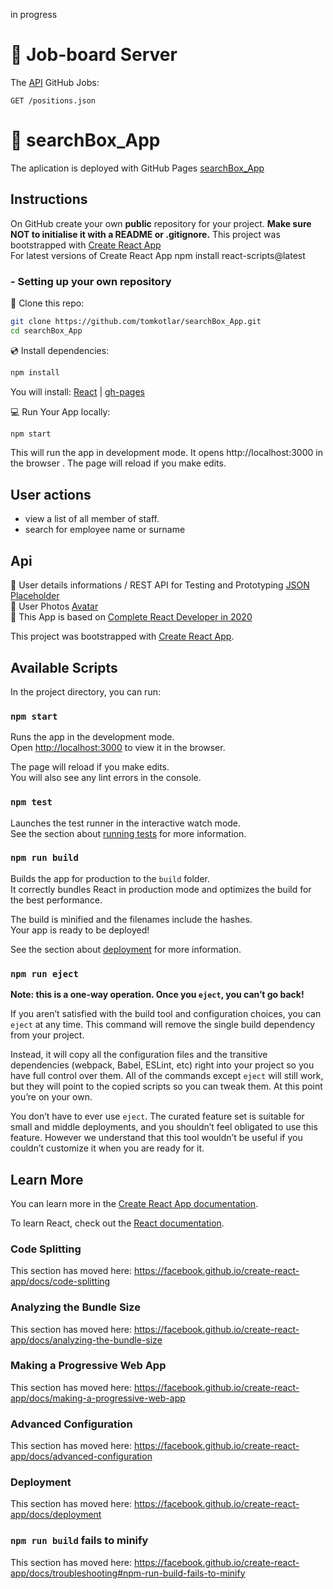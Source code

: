 in progress
# :briefcase: Job-board Server


The [API](https://jobs.github.com/api) GitHub Jobs:

```http
GET /positions.json
```


# :rocket: searchBox_App

The aplication is deployed with GitHub Pages  [searchBox_App](https://tomkotlar.github.io/searchBox_App/)


## Instructions

On GitHub create your own **public** repository for your project. **Make sure NOT to initialise it with a README or .gitignore.**
This project was bootstrapped with [Create React App](https://create-react-app.dev/) <br />
For latest versions of Create React App npm install react-scripts@latest



### - Setting up your own repository

:dvd: Clone this repo:

```bash
git clone https://github.com/tomkotlar/searchBox_App.git
cd searchBox_App

```

:cd: Install dependencies: 

```bash
npm install 

```
You will install:
[React](https://reactjs.org) | [gh-pages](https://github.com/gitname/react-gh-pages)  <br />


:computer: Run Your App locally: 

```bash
npm start

```
This will run the app in development mode. It opens http://localhost:3000 in the browser . The page will reload if you make edits.

## User actions
- view a list of all member of staff.
- search for employee name or surname


## Api 
:newspaper: User details informations / REST API for Testing and Prototyping [JSON Placeholder](https://jsonplaceholder.typicode.com/users)<br />
:bust_in_silhouette: User Photos [Avatar](https://pravatar.cc/)<br />
:green_book: This App is based on [Complete React Developer in 2020](https://www.udemy.com/course/complete-react-developer-zero-to-mastery/)



This project was bootstrapped with [Create React App](https://github.com/facebook/create-react-app).

## Available Scripts

In the project directory, you can run:

### `npm start`

Runs the app in the development mode.<br />
Open [http://localhost:3000](http://localhost:3000) to view it in the browser.

The page will reload if you make edits.<br />
You will also see any lint errors in the console.

### `npm test`

Launches the test runner in the interactive watch mode.<br />
See the section about [running tests](https://facebook.github.io/create-react-app/docs/running-tests) for more information.

### `npm run build`

Builds the app for production to the `build` folder.<br />
It correctly bundles React in production mode and optimizes the build for the best performance.

The build is minified and the filenames include the hashes.<br />
Your app is ready to be deployed!

See the section about [deployment](https://facebook.github.io/create-react-app/docs/deployment) for more information.

### `npm run eject`

**Note: this is a one-way operation. Once you `eject`, you can’t go back!**

If you aren’t satisfied with the build tool and configuration choices, you can `eject` at any time. This command will remove the single build dependency from your project.

Instead, it will copy all the configuration files and the transitive dependencies (webpack, Babel, ESLint, etc) right into your project so you have full control over them. All of the commands except `eject` will still work, but they will point to the copied scripts so you can tweak them. At this point you’re on your own.

You don’t have to ever use `eject`. The curated feature set is suitable for small and middle deployments, and you shouldn’t feel obligated to use this feature. However we understand that this tool wouldn’t be useful if you couldn’t customize it when you are ready for it.

## Learn More

You can learn more in the [Create React App documentation](https://facebook.github.io/create-react-app/docs/getting-started).

To learn React, check out the [React documentation](https://reactjs.org/).

### Code Splitting

This section has moved here: https://facebook.github.io/create-react-app/docs/code-splitting

### Analyzing the Bundle Size

This section has moved here: https://facebook.github.io/create-react-app/docs/analyzing-the-bundle-size

### Making a Progressive Web App

This section has moved here: https://facebook.github.io/create-react-app/docs/making-a-progressive-web-app

### Advanced Configuration

This section has moved here: https://facebook.github.io/create-react-app/docs/advanced-configuration

### Deployment

This section has moved here: https://facebook.github.io/create-react-app/docs/deployment

### `npm run build` fails to minify

This section has moved here: https://facebook.github.io/create-react-app/docs/troubleshooting#npm-run-build-fails-to-minify
